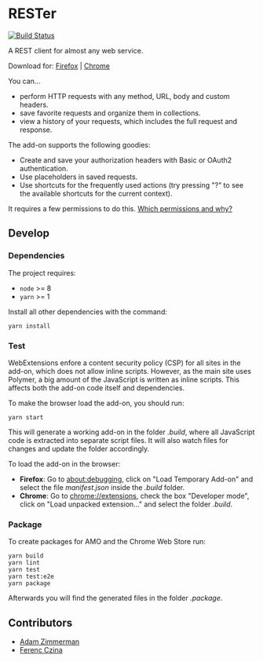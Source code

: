 # RESTer

[![Build Status](https://travis-ci.org/frigus02/RESTer.svg?branch=master)](https://travis-ci.org/frigus02/RESTer)

A REST client for almost any web service.

Download for: [Firefox](https://addons.mozilla.org/firefox/addon/rester) | [Chrome](https://chrome.google.com/webstore/detail/rester/eejfoncpjfgmeleakejdcanedmefagga)

You can...

-   perform HTTP requests with any method, URL, body and custom headers.
-   save favorite requests and organize them in collections.
-   view a history of your requests, which includes the full request and response.

The add-on supports the following goodies:

-   Create and save your authorization headers with Basic or OAuth2 authentication.
-   Use placeholders in saved requests.
-   Use shortcuts for the frequently used actions (try pressing "?" to see the available shortcuts for the current context).

It requires a few permissions to do this. [Which permissions and why?](./docs/permissions.md)

## Develop

### Dependencies

The project requires:

-   `node` >= 8
-   `yarn` >= 1

Install all other dependencies with the command:

    yarn install

### Test

WebExtensions enfore a content security policy (CSP) for all sites in the add-on, which does not allow inline scripts. However, as the main site uses Polymer, a big amount of the JavaScript is written as inline scripts. This affects both the add-on code itself and dependencies.

To make the browser load the add-on, you should run:

    yarn start

This will generate a working add-on in the folder _.build_, where all JavaScript code is extracted into separate script files. It will also watch files for changes and update the folder accordingly.

To load the add-on in the browser:

-   **Firefox**: Go to [about:debugging](about:debugging), click on "Load Temporary Add-on" and select the file _manifest.json_ inside the _.build_ folder.
-   **Chrome**: Go to [chrome://extensions](chrome://extensions), check the box "Developer mode", click on "Load unpacked extension..." and select the folder _.build_.

### Package

To create packages for AMO and the Chrome Web Store run:

    yarn build
    yarn lint
    yarn test
    yarn test:e2e
    yarn package

Afterwards you will find the generated files in the folder _.package_.

## Contributors

-   [Adam Zimmerman](https://github.com/AdamZ)
-   [Ferenc Czina](https://github.com/fricci)
